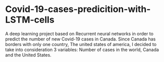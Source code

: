 # Covid-19-cases-predicition-with-LSTM-cells

A deep learning project based on Recurrent neural networks in order to predict the number of new Covid-19 cases in Canada.
Since Canada has borders with only one country, The united states of america, I decided to take into consideration 3 variables:
Number of cases in the world, Canada and the United States.

